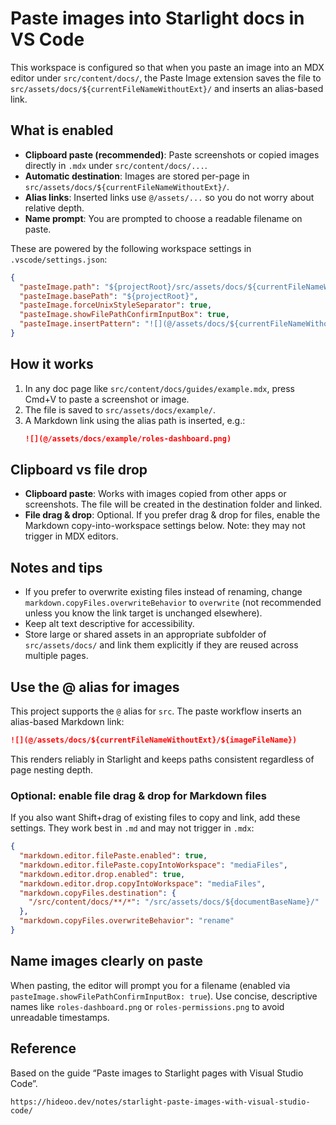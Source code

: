 # Paste images into Starlight docs in VS Code

This workspace is configured so that when you paste an image into an MDX editor under `src/content/docs/`, the Paste Image extension saves the file to `src/assets/docs/${currentFileNameWithoutExt}/` and inserts an alias-based link.

## What is enabled
- **Clipboard paste (recommended)**: Paste screenshots or copied images directly in `.mdx` under `src/content/docs/...`.
- **Automatic destination**: Images are stored per-page in `src/assets/docs/${currentFileNameWithoutExt}/`.
- **Alias links**: Inserted links use `@/assets/...` so you do not worry about relative depth.
- **Name prompt**: You are prompted to choose a readable filename on paste.

These are powered by the following workspace settings in `.vscode/settings.json`:

```json
{
  "pasteImage.path": "${projectRoot}/src/assets/docs/${currentFileNameWithoutExt}",
  "pasteImage.basePath": "${projectRoot}",
  "pasteImage.forceUnixStyleSeparator": true,
  "pasteImage.showFilePathConfirmInputBox": true,
  "pasteImage.insertPattern": "![](@/assets/docs/${currentFileNameWithoutExt}/${imageFileName})"
}
```

## How it works
1. In any doc page like `src/content/docs/guides/example.mdx`, press Cmd+V to paste a screenshot or image.
2. The file is saved to `src/assets/docs/example/`.
3. A Markdown link using the alias path is inserted, e.g.:
   ```md
   ![](@/assets/docs/example/roles-dashboard.png)
   ```

## Clipboard vs file drop
- **Clipboard paste**: Works with images copied from other apps or screenshots. The file will be created in the destination folder and linked.
- **File drag & drop**: Optional. If you prefer drag & drop for files, enable the Markdown copy-into-workspace settings below. Note: they may not trigger in MDX editors.

## Notes and tips
- If you prefer to overwrite existing files instead of renaming, change `markdown.copyFiles.overwriteBehavior` to `overwrite` (not recommended unless you know the link target is unchanged elsewhere).
- Keep alt text descriptive for accessibility.
- Store large or shared assets in an appropriate subfolder of `src/assets/docs/` and link them explicitly if they are reused across multiple pages.

## Use the @ alias for images
This project supports the `@` alias for `src`. The paste workflow inserts an alias-based Markdown link:

```md
![](@/assets/docs/${currentFileNameWithoutExt}/${imageFileName})
```

This renders reliably in Starlight and keeps paths consistent regardless of page nesting depth.

### Optional: enable file drag & drop for Markdown files
If you also want Shift+drag of existing files to copy and link, add these settings. They work best in `.md` and may not trigger in `.mdx`:

```json
{
  "markdown.editor.filePaste.enabled": true,
  "markdown.editor.filePaste.copyIntoWorkspace": "mediaFiles",
  "markdown.editor.drop.enabled": true,
  "markdown.editor.drop.copyIntoWorkspace": "mediaFiles",
  "markdown.copyFiles.destination": {
    "/src/content/docs/**/*": "/src/assets/docs/${documentBaseName}/"
  },
  "markdown.copyFiles.overwriteBehavior": "rename"
}
```

## Name images clearly on paste
When pasting, the editor will prompt you for a filename (enabled via `pasteImage.showFilePathConfirmInputBox: true`). Use concise, descriptive names like `roles-dashboard.png` or `roles-permissions.png` to avoid unreadable timestamps.

## Reference
Based on the guide “Paste images to Starlight pages with Visual Studio Code”.
```text
https://hideoo.dev/notes/starlight-paste-images-with-visual-studio-code/
```

